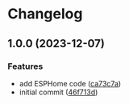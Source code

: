 # Changelog

## 1.0.0 (2023-12-07)


### Features

* add ESPHome code ([ca73c7a](https://github.com/Qeteshpony/FloaltController/commit/ca73c7ad4972c343129099356adf6641762aef33))
* initial commit ([46f713d](https://github.com/Qeteshpony/FloaltController/commit/46f713de5ab69781302b69351f61269736c36c6b))
